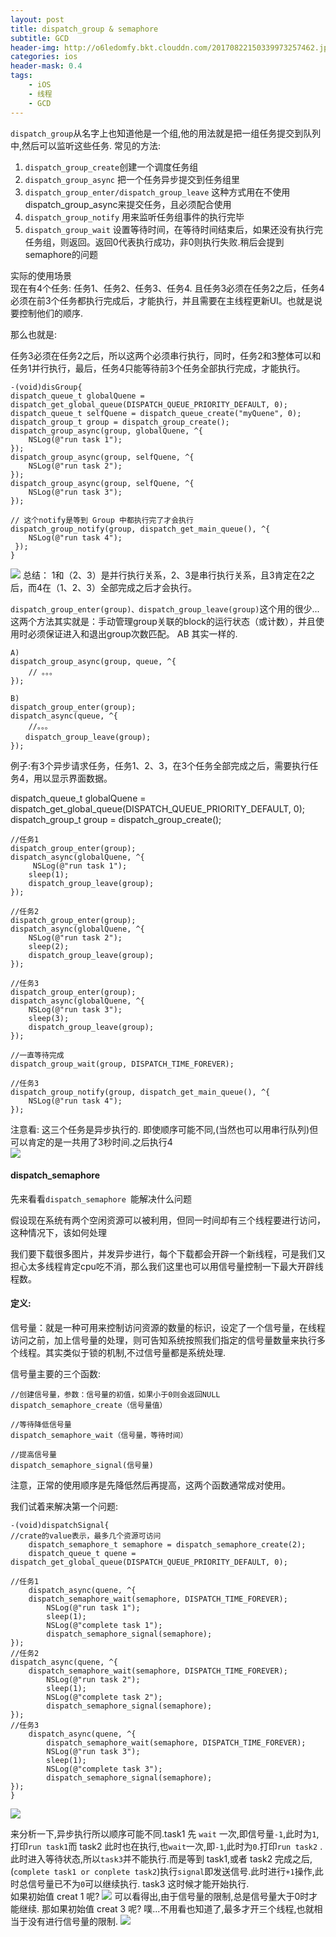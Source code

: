 ```yaml
---
layout: post
title: dispatch_group & semaphore
subtitle: GCD
header-img: http://o6ledomfy.bkt.clouddn.com/20170822150339973257462.jpg
categories: ios
header-mask: 0.4
tags: 
    - iOS
    - 线程
    - GCD
---
```


`dispatch_group`从名字上也知道他是一个组,他的用法就是把一组任务提交到队列中,然后可以监听这些任务.
常见的方法:

1. `dispatch_group_create`创建一个调度任务组
2. `dispatch_group_async` 把一个任务异步提交到任务组里
3. `dispatch_group_enter/dispatch_group_leave` 这种方式用在不使用dispatch_group_async来提交任务，且必须配合使用
4. `dispatch_group_notify` 用来监听任务组事件的执行完毕
5. `dispatch_group_wait` 设置等待时间，在等待时间结束后，如果还没有执行完任务组，则返回。返回0代表执行成功，非0则执行失败.稍后会提到semaphore的问题

实际的使用场景  
现在有4个任务: 任务1、任务2、任务3、任务4. 且任务3必须在任务2之后，任务4必须在前3个任务都执行完成后，才能执行，并且需要在主线程更新UI。也就是说要控制他们的顺序.

那么也就是:   

任务3必须在任务2之后，所以这两个必须串行执行，同时，任务2和3整体可以和任务1并行执行，最后，任务4只能等待前3个任务全部执行完成，才能执行。

	-(void)disGroup{
    dispatch_queue_t globalQuene = dispatch_get_global_queue(DISPATCH_QUEUE_PRIORITY_DEFAULT, 0);
    dispatch_queue_t selfQuene = dispatch_queue_create("myQuene", 0);
    dispatch_group_t group = dispatch_group_create();
    dispatch_group_async(group, globalQuene, ^{
        NSLog(@"run task 1");
    });
    dispatch_group_async(group, selfQuene, ^{
        NSLog(@"run task 2");
    });
    dispatch_group_async(group, selfQuene, ^{
        NSLog(@"run task 3");
    });
    
    // 这个notify是等到 Group 中都执行完了才会执行
    dispatch_group_notify(group, dispatch_get_main_queue(), ^{
        NSLog(@"run task 4");
   	 });
	}
	
![](http://o6ledomfy.bkt.clouddn.com/20170822150340146014844.jpg)
总结： 1和（2、3）是并行执行关系，2、3是串行执行关系，且3肯定在2之后，而4在（1、2、3）全部完成之后才会执行。

`dispatch_group_enter(group)、dispatch_group_leave(group)`这个用的很少...
这两个方法其实就是：手动管理group关联的block的运行状态（或计数），并且使用时必须保证进入和退出group次数匹配。 AB 其实一样的. 

	A)
	dispatch_group_async(group, queue, ^{
		// 。。。
	});
 
	B)
	dispatch_group_enter(group);
	dispatch_async(queue, ^{
		//。。。
	　　dispatch_group_leave(group);
	});
	
例子:有3个异步请求任务，任务1、2、3，在3个任务全部完成之后，需要执行任务4，用以显示界面数据。

dispatch_queue_t globalQuene = dispatch_get_global_queue(DISPATCH_QUEUE_PRIORITY_DEFAULT, 0);
    dispatch_group_t group = dispatch_group_create();
     
    //任务1
    dispatch_group_enter(group);
    dispatch_async(globalQuene, ^{
         NSLog(@"run task 1");
        sleep(1);
        dispatch_group_leave(group);
    });
     
    //任务2
    dispatch_group_enter(group);
    dispatch_async(globalQuene, ^{
        NSLog(@"run task 2");
        sleep(2);
        dispatch_group_leave(group);
    });
     
    //任务3
    dispatch_group_enter(group);
    dispatch_async(globalQuene, ^{
        NSLog(@"run task 3");
        sleep(3);
        dispatch_group_leave(group);
    });
     
    //一直等待完成
    dispatch_group_wait(group, DISPATCH_TIME_FOREVER);
   
    //任务3
    dispatch_group_notify(group, dispatch_get_main_queue(), ^{
        NSLog(@"run task 4");
    });

注意看: 这三个任务是异步执行的. 即使顺序可能不同,(当然也可以用串行队列)但可以肯定的是一共用了3秒时间.之后执行4  
![](http://o6ledomfy.bkt.clouddn.com/20170822150340282838652.jpg)

#### dispatch_semaphore

先来看看`dispatch_semaphore `能解决什么问题

假设现在系统有两个空闲资源可以被利用，但同一时间却有三个线程要进行访问，这种情况下，该如何处理

我们要下载很多图片，并发异步进行，每个下载都会开辟一个新线程，可是我们又担心太多线程肯定cpu吃不消，那么我们这里也可以用信号量控制一下最大开辟线程数。
#### 定义:
信号量：就是一种可用来控制访问资源的数量的标识，设定了一个信号量，在线程访问之前，加上信号量的处理，则可告知系统按照我们指定的信号量数量来执行多个线程。其实类似于锁的机制,不过信号量都是系统处理.

信号量主要的三个函数:
	
	//创建信号量，参数：信号量的初值，如果小于0则会返回NULL
	dispatch_semaphore_create（信号量值）
 
	//等待降低信号量
	dispatch_semaphore_wait（信号量，等待时间）
 
	//提高信号量
	dispatch_semaphore_signal(信号量)
注意，正常的使用顺序是先降低然后再提高，这两个函数通常成对使用。

我们试着来解决第一个问题:

	-(void)dispatchSignal{
    //crate的value表示，最多几个资源可访问
    	dispatch_semaphore_t semaphore = dispatch_semaphore_create(2);   
	    dispatch_queue_t quene = dispatch_get_global_queue(DISPATCH_QUEUE_PRIORITY_DEFAULT, 0);
     
    //任务1
    	dispatch_async(quene, ^{
        dispatch_semaphore_wait(semaphore, DISPATCH_TIME_FOREVER);
        	NSLog(@"run task 1");
        	sleep(1);
        	NSLog(@"complete task 1");
        	dispatch_semaphore_signal(semaphore);       
    });
    //任务2
    dispatch_async(quene, ^{
        dispatch_semaphore_wait(semaphore, DISPATCH_TIME_FOREVER);
        	NSLog(@"run task 2");
        	sleep(1);
        	NSLog(@"complete task 2");
        	dispatch_semaphore_signal(semaphore);       
    });
    //任务3
    	dispatch_async(quene, ^{
        	dispatch_semaphore_wait(semaphore, DISPATCH_TIME_FOREVER);
        	NSLog(@"run task 3");
        	sleep(1);
        	NSLog(@"complete task 3");
        	dispatch_semaphore_signal(semaphore);       
    });   
	}
	
![](http://o6ledomfy.bkt.clouddn.com/20170823150348283451204.jpg)

来分析一下,异步执行所以顺序可能不同.task1 先 `wait` 一次,即信号量`-1`,此时为`1`,打印`run task1`而 task2 此时也在执行,也`wait`一次,即`-1`,此时为`0`.打印`run task2` .此时进入等待状态,所以`task3`并不能执行.而是等到	task1,或者 task2 完成之后,(`complete task1 or conplete task2`)执行`signal`即发送信号.此时进行`+1`操作,此时总信号量已不为`0`可以继续执行. task3 这时候才能开始执行.  
如果初始值 creat 1 呢?
![](http://o6ledomfy.bkt.clouddn.com/20170823150348356422762.jpg)
可以看得出,由于信号量的限制,总是信号量大于0时才能继续.
那如果初始值 creat 3 呢?
噗...不用看也知道了,最多才开三个线程,也就相当于没有进行信号量的限制.
![](http://o6ledomfy.bkt.clouddn.com/20170823150348377310090.jpg)